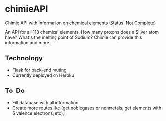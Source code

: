 # chimieAPI
Chimie API with information on chemical elements (Status: Not Complete)

An API for all 118 chemical elements. How many protons does a Silver atom have? What's the melting point of Sodium? Chimie can provide this information and more.

## Technology
- Flask for back-end routing
- Currently deployed on Heroku

## To-Do
- Fill database with all information
- Create more routes like (get noblegases or nonmetals, get elements with 5 valence electrons, etc);

